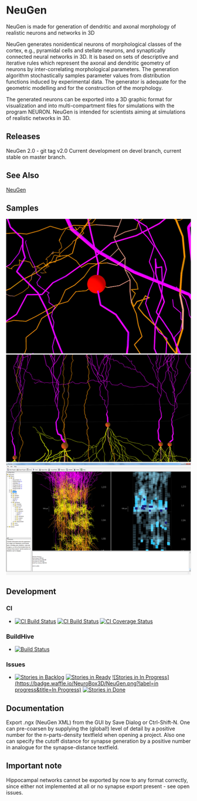 # NeuGen
NeuGen is made for generation of dendritic and axonal morphology of realistic neurons and networks in 3D

NeuGen generates nonidentical neurons of morphological classes of the cortex, e.g., pyramidal cells and stellate neurons, and synaptically connected neural networks in 3D. It is based on sets of descriptive and iterative rules which represent the axonal and dendritic geometry of neurons by inter-correlating morphological parameters. The generation algorithm stochastically samples parameter values from distribution functions induced by experimental data. The generator is adequate for the geometric modelling and for the construction of the morphology.

The generated neurons can be exported into a 3D graphic format for visualization and into multi-compartment files for simulations with the program NEURON. NeuGen is intended for scientists aiming at simulations of realistic networks in 3D.

## Releases
NeuGen 2.0 - git tag v2.0
Current development on devel branch, current stable on master branch.

## See Also
[NeuGen](http://www.neugen.org)

## Samples
![](/resources/img/synapse.jpg)
![](/resources/img/soma.jpg)
![](/resources/img/neugen.jpg)

## Development
### CI
* [![CI Build Status](https://travis-ci.org/NeuroBox3D/NeuGen.svg?branch=master)](https://travis-ci.org/NeuroBox3D/NeuGen)
[![CI Build Status](https://travis-ci.org/NeuroBox3D/NeuGen.svg?branch=devel)](https://travis-ci.org/NeuroBox3D/NeuGen)
[![CI Coverage Status](https://coveralls.io/repos/NeuroBox3D/NeuGen/badge.png)](https://coveralls.io/r/NeuroBox3D/NeuGen)

### BuildHive
* [![Build Status](https://buildhive.cloudbees.com/job/NeuroBox3D/job/NeuGen/badge/icon)](https://buildhive.cloudbees.com/job/NeuroBox3D/job/NeuGen/)

### Issues
* [![Stories in Backlog](https://badge.waffle.io/NeuroBox3D/NeuGen.png?label=backlog&title=Backlog)](http://waffle.io/NeuroBox3D/NeuGen)
[![Stories in Ready](https://badge.waffle.io/NeuroBox3D/NeuGen.png?label=ready&title=Ready)](http://waffle.io/NeuroBox3D/NeuGen)
[![Stories in In Progress](https://badge.waffle.io/NeuroBox3D/NeuGen.png?label=in progress&title=In Progress)](http://waffle.io/NeuroBox3D/NeuGen)
[![Stories in Done](https://badge.waffle.io/NeuroBox3D/NeuGen.png?label=done&title=Done)](http://waffle.io/NeuroBox3D/NeuGen)

## Documentation
Export .ngx (NeuGen XML) from the GUI by Save Dialog or Ctrl-Shift-N.
One can pre-coarsen by supplying the (global!) level of detail by 
a positive number for the n-parts-density textfield when opening a project.
Also one can specify the cutoff distance for synapse generation by a positive
number in analogue for the synapse-distance textfield. 

## Important note
Hippocampal networks cannot be exported by now to any format correctly, since
either not implemented at all or no synapse export present - see open issues.

